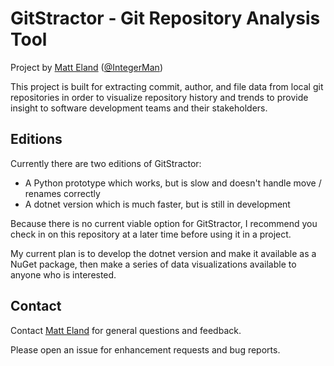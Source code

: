 # GitStractor - Git Repository Analysis Tool
Project by [Matt Eland](https://LinkedIn.com/in/matteland) ([@IntegerMan](https://twitter.com/IntegerMan))

This project is built for extracting commit, author, and file data from local git repositories in order to visualize repository history and trends to provide insight to software development teams and their stakeholders.

## Editions

Currently there are two editions of GitStractor: 

- A Python prototype which works, but is slow and doesn't handle move / renames correctly
- A dotnet version which is much faster, but is still in development

Because there is no current viable option for GitStractor, I recommend you check in on this repository at a later time before using it in a project.

My current plan is to develop the dotnet version and make it available as a NuGet package, then make a series of data visualizations available to anyone who is interested.

## Contact

Contact [Matt Eland](https://MattEland.dev) for general questions and feedback.

Please open an issue for enhancement requests and bug reports.
